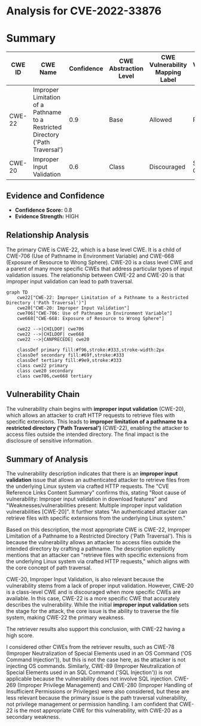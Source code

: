 # Analysis for CVE-2022-33876

# Summary

| CWE ID | CWE Name | Confidence | CWE Abstraction Level | CWE Vulnerability Mapping Label | CWE-Vulnerability Mapping Notes |
|---|---|---|---|---|---|
| CWE-22 | Improper Limitation of a Pathname to a Restricted Directory ('Path Traversal') | 0.9 | Base | Allowed | Primary CWE |
| CWE-20 | Improper Input Validation | 0.6 | Class | Discouraged | Secondary Candidate |

## Evidence and Confidence

*   **Confidence Score:** 0.8
*   **Evidence Strength:** HIGH

## Relationship Analysis
The primary CWE is CWE-22, which is a base level CWE. It is a child of CWE-706 (Use of Pathname in Environment Variable) and CWE-668 (Exposure of Resource to Wrong Sphere). CWE-20 is a class level CWE and a parent of many more specific CWEs that address particular types of input validation issues. The relationship between CWE-22 and CWE-20 is that improper input validation can lead to path traversal.

```mermaid
graph TD
    cwe22["CWE-22: Improper Limitation of a Pathname to a Restricted Directory ('Path Traversal')"]
    cwe20["CWE-20: Improper Input Validation"]
    cwe706["CWE-706: Use of Pathname in Environment Variable"]
    cwe668["CWE-668: Exposure of Resource to Wrong Sphere"]

    cwe22 -->|CHILDOF| cwe706
    cwe22 -->|CHILDOF| cwe668
    cwe22 -->|CANPRECEDE| cwe20
    
    classDef primary fill:#f96,stroke:#333,stroke-width:2px
    classDef secondary fill:#69f,stroke:#333
    classDef tertiary fill:#9e9,stroke:#333
    class cwe22 primary
    class cwe20 secondary
    class cwe706,cwe668 tertiary
```

## Vulnerability Chain
The vulnerability chain begins with **improper input validation** (CWE-20), which allows an attacker to craft HTTP requests to retrieve files with specific extensions. This leads to **improper limitation of a pathname to a restricted directory ('Path Traversal')** (CWE-22), enabling the attacker to access files outside the intended directory. The final impact is the disclosure of sensitive information.

## Summary of Analysis
The vulnerability description indicates that there is an **improper input validation** issue that allows an authenticated attacker to retrieve files from the underlying Linux system via crafted HTTP requests. The "CVE Reference Links Content Summary" confirms this, stating "Root cause of vulnerability: Improper input validation in download features" and "Weaknesses/vulnerabilities present: Multiple improper input validation vulnerabilities [CWE-20]". It further states "An authenticated attacker can retrieve files with specific extensions from the underlying Linux system."

Based on this description, the most appropriate CWE is CWE-22, Improper Limitation of a Pathname to a Restricted Directory ('Path Traversal'). This is because the vulnerability allows an attacker to access files outside the intended directory by crafting a pathname. The description explicitly mentions that an attacker can "retrieve files with specific extensions from the underlying Linux system via crafted HTTP requests," which aligns with the core concept of path traversal.

CWE-20, Improper Input Validation, is also relevant because the vulnerability stems from a lack of proper input validation. However, CWE-20 is a class-level CWE and is discouraged when more specific CWEs are available. In this case, CWE-22 is a more specific CWE that accurately describes the vulnerability. While the initial **improper input validation** sets the stage for the attack, the core issue is the ability to traverse the file system, making CWE-22 the primary weakness.

The retriever results also support this conclusion, with CWE-22 having a high score.

I considered other CWEs from the retriever results, such as CWE-78 (Improper Neutralization of Special Elements used in an OS Command ('OS Command Injection')), but this is not the case here, as the attacker is not injecting OS commands. Similarly, CWE-89 (Improper Neutralization of Special Elements used in an SQL Command ('SQL Injection')) is not applicable because the vulnerability does not involve SQL injection. CWE-269 (Improper Privilege Management) and CWE-280 (Improper Handling of Insufficient Permissions or Privileges) were also considered, but these are less relevant because the primary issue is the path traversal vulnerability, not privilege management or permission handling.
I am confident that CWE-22 is the most appropriate CWE for this vulnerability, with CWE-20 as a secondary weakness.